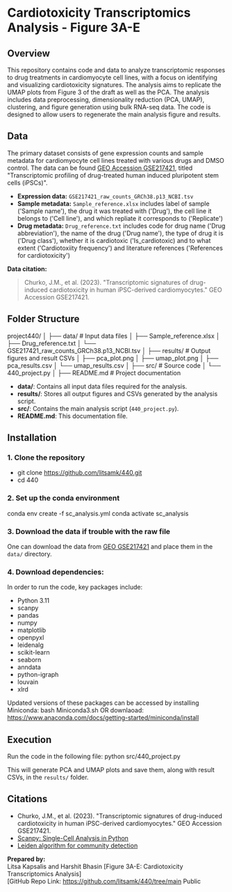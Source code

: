 # Cardiotoxicity Transcriptomics Analysis - Figure 3A-E

## Overview

This repository contains code and data to analyze transcriptomic responses to drug treatments in cardiomyocyte cell lines, with a focus on identifying and visualizing cardiotoxicity signatures. The analysis aims to replicate the UMAP plots from Figure 3 of the draft as well as the PCA. The analysis includes data preprocessing, dimensionality reduction (PCA, UMAP), clustering, and figure generation using bulk RNA-seq data. The code is designed to allow users to regenerate the main analysis figure and results.

## Data

The primary dataset consists of gene expression counts and sample metadata for cardiomyocyte cell lines treated with various drugs and DMSO control. The data can be found [GEO Accession GSE217421](https://www.ncbi.nlm.nih.gov/geo/query/acc.cgi?acc=GSE217421), titled "Transcriptomic profiling of drug-treated human induced pluripotent stem cells (iPSCs)".

- **Expression data:** `GSE217421_raw_counts_GRCh38.p13_NCBI.tsv`
- **Sample metadata:** `Sample_reference.xlsx`
includes label of sample ('Sample name'), the drug it was treated with ('Drug'), the cell line it belongs to ('Cell line'), and which repliate it corresponds to ('Replicate')
- **Drug metadata:** `Drug_reference.txt`
includes code for drug name ('Drug abbreviation'), the name of the drug ('Drug name'), the type of drug it is ('Drug class'), whether it is cardiotoxic  ('Is_cardiotoxic) and to what extent ('Cardiotoxiity frequency') and literature references ('References for cardiotoxicity')



**Data citation:**  
> Churko, J.M., et al. (2023). "Transcriptomic signatures of drug-induced cardiotoxicity in human iPSC-derived cardiomyocytes." GEO Accession GSE217421.

## Folder Structure

project440/
│
├── data/ # Input data files 
│ ├── Sample_reference.xlsx
│ ├── Drug_reference.txt
│ └── GSE217421_raw_counts_GRCh38.p13_NCBI.tsv
│
├── results/ # Output figures and result CSVs
│ ├── pca_plot.png
│ ├── umap_plot.png
│ ├── pca_results.csv
│ └── umap_results.csv
│
├── src/ # Source code
│ └── 440_project.py
│
├── README.md # Project documentation

- **data/**: Contains all input data files required for the analysis. 
- **results/**: Stores all output figures and CSVs generated by the analysis script.
- **src/**: Contains the main analysis script (`440_project.py`).
- **README.md**: This documentation file.

## Installation

### 1. Clone the repository

- git clone https://github.com/litsamk/440.git
- cd 440


### 2. Set up the conda environment

conda env create -f sc_analysis.yml
conda activate sc_analysis


### 3. Download the data if trouble with the raw file

One can download the data from [GEO GSE217421](https://www.ncbi.nlm.nih.gov/geo/query/acc.cgi?acc=GSE217421) and place them in the `data/` directory.

### 4. Download dependencies:


In order to run the code, key packages include:
- Python 3.11
- scanpy
- pandas
- numpy
- matplotlib
- openpyxl
- leidenalg
- scikit-learn
- seaborn
- anndata
- python-igraph
- louvain
- xlrd

Updated versions of these packages can be accessed by installing Miniconda:
bash Miniconda3.sh
OR downlaoad: https://www.anaconda.com/docs/getting-started/miniconda/install 

## Execution

Run the code in the following file: python src/440_project.py

This will generate PCA and UMAP plots and save them, along with result CSVs, in the `results/` folder.

## Citations

- Churko, J.M., et al. (2023). "Transcriptomic signatures of drug-induced cardiotoxicity in human iPSC-derived cardiomyocytes." GEO Accession GSE217421.
- [Scanpy: Single-Cell Analysis in Python](https://scanpy.readthedocs.io/)
- [Leiden algorithm for community detection](https://www.nature.com/articles/s41598-019-41695-z)


**Prepared by:**  
Litsa Kapsalis and Harshit Bhasin
[Figure 3A-E: Cardiotoxicity Transcriptomics Analysis]  
[GitHub Repo Link: https://github.com/litsamk/440/tree/main
Public

